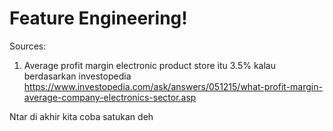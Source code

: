 # Feature Engineering!

Sources:
1. Average profit margin electronic product store itu 3.5% kalau berdasarkan investopedia https://www.investopedia.com/ask/answers/051215/what-profit-margin-average-company-electronics-sector.asp

Ntar di akhir kita coba satukan deh
